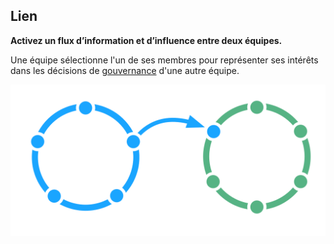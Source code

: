 ## Lien

<summary>
<strong>Activez un flux d’information et d’influence entre deux équipes.</strong>
</summary>

Une équipe sélectionne l'un de ses membres pour représenter ses intérêts dans les décisions de [gouvernance](glossary:governance) d'une autre équipe.

![Un cercle lié à un autre cercle](img/structural-patterns/link.png)